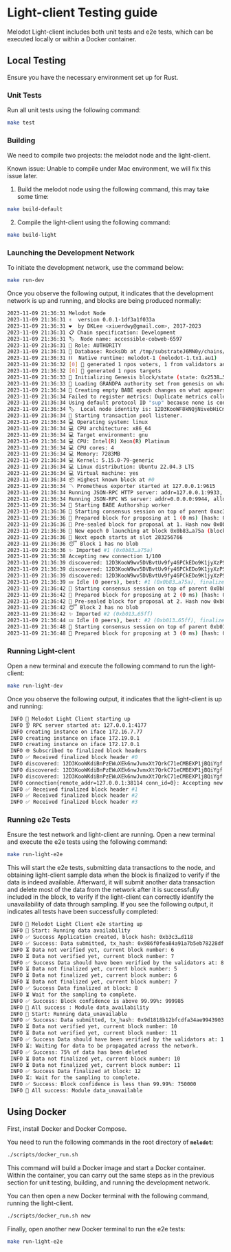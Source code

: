 # Light-client Testing guide

Melodot Light-client includes both unit tests and e2e tests, which can be executed locally or within a Docker container.

## ****Local Testing****

Ensure you have the necessary environment set up for Rust.

### ****Unit Tests****

Run all unit tests using the following command:

```bash
make test
```

### Building

We need to compile two projects: the melodot node and the light-client. 

Known issue: Unable to compile under Mac environment, we will fix this issue later.

1. Build the melodot node using the following command, this may take some time:

```bash
make build-default
```

2. Compile the light-client using the following command:

```bash
make build-light
```

### ****Launching the Development Network****

To initiate the development network, use the command below:

```bash
make run-dev
```

Once you observe the following output, it indicates that the development network is up and running, and blocks are being produced normally:

```bash
2023-11-09 21:36:31 Melodot Node    
2023-11-09 21:36:31 ✌️  version 0.0.1-1df3a1f033a    
2023-11-09 21:36:31 ❤️  by DKLee <xiuerdwy@gmail.com>, 2017-2023    
2023-11-09 21:36:31 📋 Chain specification: Development    
2023-11-09 21:36:31 🏷  Node name: accessible-cobweb-6597    
2023-11-09 21:36:31 👤 Role: AUTHORITY    
2023-11-09 21:36:31 💾 Database: RocksDb at /tmp/substrateJ6MN0y/chains/dev/db/full    
2023-11-09 21:36:31 ⛓  Native runtime: melodot-1 (melodot-1.tx1.au1)    
2023-11-09 21:36:32 [0] 💸 generated 1 npos voters, 1 from validators and 0 nominators    
2023-11-09 21:36:32 [0] 💸 generated 1 npos targets    
2023-11-09 21:36:33 🔨 Initializing Genesis block/state (state: 0x2538…5e46, header-hash: 0xac37…e2d5)    
2023-11-09 21:36:33 👴 Loading GRANDPA authority set from genesis on what appears to be first startup.    
2023-11-09 21:36:34 👶 Creating empty BABE epoch changes on what appears to be first startup.    
2023-11-09 21:36:34 Failed to register metrics: Duplicate metrics collector registration attempted    
2023-11-09 21:36:34 Using default protocol ID "sup" because none is configured in the chain specs    
2023-11-09 21:36:34 🏷  Local node identity is: 12D3KooWF8kNQjNivebHiCnTvkACt2SrNW6uEkJbyxWqzu1PAbVg    
2023-11-09 21:36:34 🚀 Starting transaction pool listener.    
2023-11-09 21:36:34 💻 Operating system: linux    
2023-11-09 21:36:34 💻 CPU architecture: x86_64    
2023-11-09 21:36:34 💻 Target environment: gnu    
2023-11-09 21:36:34 💻 CPU: Intel(R) Xeon(R) Platinum    
2023-11-09 21:36:34 💻 CPU cores: 4    
2023-11-09 21:36:34 💻 Memory: 7283MB    
2023-11-09 21:36:34 💻 Kernel: 5.15.0-79-generic    
2023-11-09 21:36:34 💻 Linux distribution: Ubuntu 22.04.3 LTS    
2023-11-09 21:36:34 💻 Virtual machine: yes    
2023-11-09 21:36:34 📦 Highest known block at #0    
2023-11-09 21:36:34 〽️ Prometheus exporter started at 127.0.0.1:9615    
2023-11-09 21:36:34 Running JSON-RPC HTTP server: addr=127.0.0.1:9933, allowed origins=["*"]    
2023-11-09 21:36:34 Running JSON-RPC WS server: addr=0.0.0.0:9944, allowed origins=["*"]    
2023-11-09 21:36:34 👶 Starting BABE Authorship worker    
2023-11-09 21:36:36 🙌 Starting consensus session on top of parent 0xac37c22f067cbea3a82a9952ed61a40a0a32eabb4a46fa96ebc230e63855e2d5    
2023-11-09 21:36:36 🎁 Prepared block for proposing at 1 (0 ms) [hash: 0x94cbc9ee49438476b9291ed9ea4dd722201bff89aaa61c803a6a484e218e3c82; parent_hash: 0xac37…e2d5; extrinsics (1): [0x6d27…d03d]]    
2023-11-09 21:36:36 🔖 Pre-sealed block for proposal at 1. Hash now 0x0b832715fa87a6e813606832ab364150830465fae6fd43f9b740763ba0eba75a, previously 0x94cbc9ee49438476b9291ed9ea4dd722201bff89aaa61c803a6a484e218e3c82.    
2023-11-09 21:36:36 👶 New epoch 0 launching at block 0x0b83…a75a (block slot 283256166 >= start slot 283256166).    
2023-11-09 21:36:36 👶 Next epoch starts at slot 283256766    
2023-11-09 21:36:36 😴 Block 1 has no blob    
2023-11-09 21:36:36 ✨ Imported #1 (0x0b83…a75a)    
2023-11-09 21:36:38 Accepting new connection 1/100
2023-11-09 21:36:39 discovered: 12D3KooW9wv5DVBvtUv9fy46PCkEDo9K1jyXzPS3SKiBbhW4rfty /ip4/172.19.0.1/tcp/4418    
2023-11-09 21:36:39 discovered: 12D3KooW9wv5DVBvtUv9fy46PCkEDo9K1jyXzPS3SKiBbhW4rfty /ip4/172.16.7.77/tcp/4418    
2023-11-09 21:36:39 discovered: 12D3KooW9wv5DVBvtUv9fy46PCkEDo9K1jyXzPS3SKiBbhW4rfty /ip4/172.17.0.1/tcp/4418    
2023-11-09 21:36:39 💤 Idle (0 peers), best: #1 (0x0b83…a75a), finalized #0 (0xac37…e2d5), ⬇ 0 ⬆ 0    
2023-11-09 21:36:42 🙌 Starting consensus session on top of parent 0x0b832715fa87a6e813606832ab364150830465fae6fd43f9b740763ba0eba75a    
2023-11-09 21:36:42 🎁 Prepared block for proposing at 2 (0 ms) [hash: 0x28b41376f2b51efd8def9083bffc3e5c5f98f15d266dfb1986172de9e09e26fc; parent_hash: 0x0b83…a75a; extrinsics (1): [0x57d3…a11a]]    
2023-11-09 21:36:42 🔖 Pre-sealed block for proposal at 2. Hash now 0xb0134001cfed9449650f3c8c6af26230dd2d6ac682b06391b5ec4187c4e365ff, previously 0x28b41376f2b51efd8def9083bffc3e5c5f98f15d266dfb1986172de9e09e26fc.    
2023-11-09 21:36:42 😴 Block 2 has no blob    
2023-11-09 21:36:42 ✨ Imported #2 (0xb013…65ff)    
2023-11-09 21:36:44 💤 Idle (0 peers), best: #2 (0xb013…65ff), finalized #0 (0xac37…e2d5), ⬇ 0 ⬆ 0    
2023-11-09 21:36:48 🙌 Starting consensus session on top of parent 0xb0134001cfed9449650f3c8c6af26230dd2d6ac682b06391b5ec4187c4e365ff    
2023-11-09 21:36:48 🎁 Prepared block for proposing at 3 (0 ms) [hash: 0x73880cfd4f67132321ac78829d30389869c233e8ba528c6b19627ef4b7db8c48; parent_hash: 0xb013…65ff; extrinsics (1): [0xb35b…16f5]]   
```

### ****Running Light-clent****

Open a new terminal and execute the following command to run the light-client:

```bash
make run-light-dev
```

Once you observe the following output, it indicates that the light-client is up and running:

```bash
 INFO 🚀 Melodot Light Client starting up    
 INFO 👂 RPC server started at: 127.0.0.1:4177    
 INFO creating instance on iface 172.16.7.77    
 INFO creating instance on iface 172.19.0.1    
 INFO creating instance on iface 172.17.0.1    
 INFO 🌐 Subscribed to finalized block headers    
 INFO ✅ Received finalized block header #0    
 INFO discovered: 12D3KooWKdiBnPzEWuXEk6nwJvmxXt7QrkC71eCMBEXP1jBQiYgf /ip4/172.17.0.1/tcp/4417    
 INFO discovered: 12D3KooWKdiBnPzEWuXEk6nwJvmxXt7QrkC71eCMBEXP1jBQiYgf /ip4/172.16.7.77/tcp/4417    
 INFO discovered: 12D3KooWKdiBnPzEWuXEk6nwJvmxXt7QrkC71eCMBEXP1jBQiYgf /ip4/172.19.0.1/tcp/4417    
 INFO connection{remote_addr=127.0.0.1:38114 conn_id=0}: Accepting new connection 1/100
 INFO ✅ Received finalized block header #1    
 INFO ✅ Received finalized block header #2    
 INFO ✅ Received finalized block header #3
```

### ****Running e2e Tests****

Ensure the test network and light-client are running. Open a new terminal and execute the e2e tests using the following command:

```bash
make run-light-e2e
```

This will start the e2e tests, submitting data transactions to the node, and obtaining light-client sample data when the block is finalized to verify if the data is indeed available. Afterward, it will submit another data transaction and delete most of the data from the network after it is successfully included in the block, to verify if the light-client can correctly identify the unavailability of data through sampling. If you see the following output, it indicates all tests have been successfully completed:

```bash
 INFO 🚀 Melodot Light Client e2e starting up    
 INFO 🌟 Start: Running data availability    
 INFO ✅ Success Application created, block hash: 0xb3c3…d118    
 INFO ✅ Success: Data submitted, tx_hash: 0x986f0fea84a91a7b5eb78228df50870580b01895979dd1acb64a4808928ddeab    
 INFO ⏳ Data not verified yet, current block number: 6    
 INFO ⏳ Data not verified yet, current block number: 7    
 INFO ✅ Success Data should have been verified by the validators at: 8    
 INFO ⏳ Data not finalized yet, current block number: 5    
 INFO ⏳ Data not finalized yet, current block number: 6    
 INFO ⏳ Data not finalized yet, current block number: 7    
 INFO ✅ Success Data finalized at block: 8    
 INFO ⏳ Wait for the sampling to complete.    
 INFO ✅ Success: Block confidence is above 99.99%: 999985    
 INFO 💯 All success : Module data_availability    
 INFO 🌟 Start: Running data_unavailable    
 INFO ✅ Success: Data submitted, tx_hash: 0x9d1818b12bfcdfa34ae9943903f7bb2044ab05e8bdb062a95a303811b26eb0b5    
 INFO ⏳ Data not verified yet, current block number: 10    
 INFO ⏳ Data not verified yet, current block number: 11    
 INFO ✅ Success Data should have been verified by the validators at: 12    
 INFO ⏳: Waiting for data to be propagated across the network.    
 INFO ✅ Success: 75% of data has been deleted    
 INFO ⏳ Data not finalized yet, current block number: 10    
 INFO ⏳ Data not finalized yet, current block number: 11    
 INFO ✅ Success Data finalized at block: 12    
 INFO ⏳: Wait for the sampling to complete.    
 INFO ✅ Success: Block confidence is less than 99.99%: 750000    
 INFO 💯 All success: Module data_unavailable
```

## **Using Docker**

First, install Docker and Docker Compose.

You need to run the following commands in the root directory of **`melodot`**:

```bash
./scripts/docker_run.sh
```

This command will build a Docker image and start a Docker container. Within the container, you can carry out the same steps as in the previous section for unit testing, building, and running the development network.

You can then open a new Docker terminal with the following command, running the light-client. 

```bash
./scripts/docker_run.sh new
```

Finally, open another new Docker terminal to run the e2e tests:

```bash
make run-light-e2e
```
